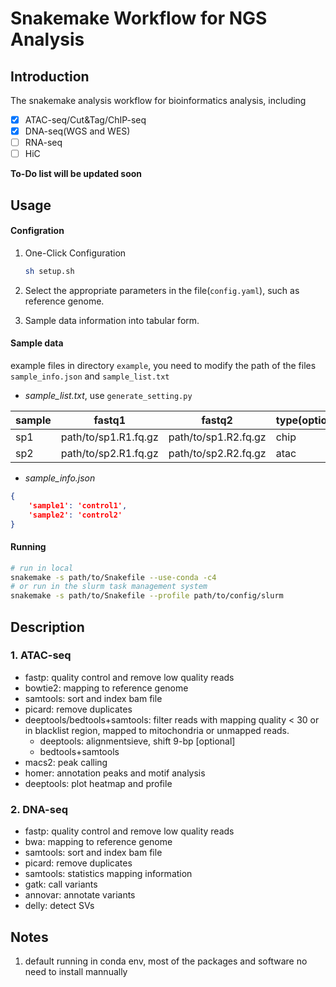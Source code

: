 # Snakemake Workflow for NGS Analysis

## Introduction

The snakemake analysis workflow for bioinformatics analysis, including

- [x] ATAC-seq/Cut&Tag/ChIP-seq
- [X] DNA-seq(WGS and WES)
- [ ] RNA-seq
- [ ] HiC

**To-Do list will be updated soon**

## Usage

#### **Configration**

1. One-Click Configuration

    ```sh
    sh setup.sh
    ```

2. Select the appropriate parameters in the file(`config.yaml`), such as reference genome.

3. Sample data information into tabular form.

#### **Sample data**

example files in directory `example`, you need to modify the path of the files `sample_info.json` and `sample_list.txt`

- *sample_list.txt*, use `generate_setting.py`

| sample | fastq1 | fastq2 | type(optional) |
| ------ | ------ | ------ | -------------- |
|   sp1  | path/to/sp1.R1.fq.gz | path/to/sp1.R2.fq.gz | chip |
|   sp2  | path/to/sp2.R1.fq.gz | path/to/sp2.R2.fq.gz | atac |

- *sample_info.json*

```json
{
    'sample1': 'control1',
    'sample2': 'control2'
}
```

#### **Running**

```sh
# run in local
snakemake -s path/to/Snakefile --use-conda -c4
# or run in the slurm task management system
snakemake -s path/to/Snakefile --profile path/to/config/slurm
```

## Description

### 1. ATAC-seq

- fastp: quality control and remove low quality reads
- bowtie2: mapping to reference genome
- samtools: sort and index bam file
- picard: remove duplicates
- deeptools/bedtools+samtools: filter reads with mapping quality < 30 or in blacklist region, mapped to mitochondria or unmapped reads.
    - deeptools: alignmentsieve, shift 9-bp [optional]
    - bedtools+samtools
- macs2: peak calling
- homer: annotation peaks and motif analysis
- deeptools: plot heatmap and profile

### 2. DNA-seq

- fastp: quality control and remove low quality reads
- bwa: mapping to reference genome
- samtools: sort and index bam file
- picard: remove duplicates
- samtools: statistics mapping information
- gatk: call variants
- annovar: annotate variants
- delly: detect SVs

## Notes

1. default running in conda env, most of the packages and software no need to install mannually
